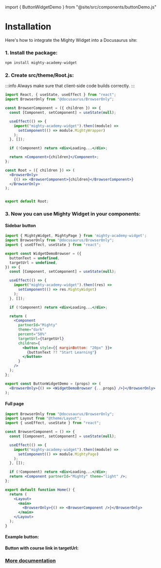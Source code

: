 import  { ButtonWidgetDemo } from "@site/src/components/buttonDemo.js"

# Installation

Here's how to integrate the Mighty Widget into a Docusaurus site:

### 1. Install the package:
```bash
npm install mighty-academy-widget
```



### 2. Create src/theme/Root.js:

:::info Always make sure that client-side code builds correctly. 
:::

```jsx title="src/theme/Root.js"
import React, { useState, useEffect } from "react";
import BrowserOnly from "@docusaurus/BrowserOnly";

const BrowserComponent = ({ children }) => {
  const [Component, setComponent] = useState(null);

  useEffect(() => {
    import("mighty-academy-widget").then((module) =>
      setComponent(() => module.MightyWrapper)
    );
  }, []);

  if (!Component) return <div>Loading...</div>;

  return <Component>{children}</Component>;
};

const Root = ({ children }) => (
  <BrowserOnly>
    {() => <BrowserComponent>{children}</BrowserComponent>}
  </BrowserOnly>
);


export default Root;

```
### 3. Now you can use Mighty Widget in your components:

#### Sidebar button

```jsx title="src/components/buttonDemo.js"
import { MightyWidget, MightyPage } from 'mighty-academy-widget';
import BrowserOnly from "@docusaurus/BrowserOnly";
import { useEffect, useState } from "react";

export const WidgetDemoBrowser = ({
  buttonText = undefined,
  targetUrl = undefined,
}) => {
  const [Component, setComponent] = useState(null);

  useEffect(() => {
    import("mighty-academy-widget").then((res) =>
      setComponent(() => res.MightyWidget)
    );
  }, []);

  if (!Component) return <div>Loading...</div>;

  return (
    <Component
      partnerId="Mighty"
      theme="dark"
      percent="50%"
      targetUrl={targetUrl}
      children={
        <button style={{ marginBottom: "20px" }}>
          {buttonText ?? "Start Learning"}
        </button>
      }
    />
  );
};

export const ButtonWidgetDemo = (props) => (
  <BrowserOnly>{() => <WidgetDemoBrowser {...props} />}</BrowserOnly>
);
```
#### Full page
```jsx title="src/pages/index.js"
import BrowserOnly from "@docusaurus/BrowserOnly";
import Layout from "@theme/Layout";
import { useEffect, useState } from "react";

const BrowserComponent = () => {
  const [Component, setComponent] = useState(null);

  useEffect(() => {
    import("mighty-academy-widget").then((module) =>
      setComponent(() => module.MightyPage)
    );
  }, []);

  if (!Component) return <div>Loading...</div>;
  return <Component partnerId="Mighty" theme="light" />;
};

export default function Home() {
  return (
    <Layout>
      <main>
        <BrowserOnly>{() => <BrowserComponent />}</BrowserOnly>
      </main>
    </Layout>
  );
}

```

#### Example button:
<ButtonWidgetDemo buttonText="Mighty Space" />

#### Button with course link in targetUrl:
<ButtonWidgetDemo buttonText="Mighty Course" targetUrl="https://app.mighty.study/courses/64dca34b07a307858eb34474/64dd121807a307858eb35273/64dd128907a307858eb3529a" />


### [More documentation](https://docs.mighty.study/)